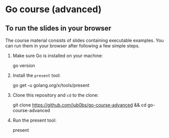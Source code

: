# Go course (advanced)

## To run the slides in your browser

The course material consists of slides containing executable examples.
You can run them in your browser after following a few simple steps.

1. Make sure Go is installed on your machine:

    go version

2. Install the `present` tool:

    go get -u golang.org/x/tools/present

3. Clone this repository and `cd` to the clone:

    git clone https://github.com/jub0bs/go-course-advanced && cd go-course-advanced

4. Run the present tool:

   present
